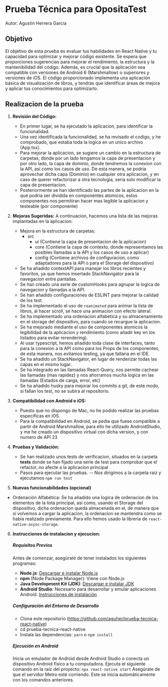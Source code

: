 # Prueba Técnica para OpositaTest

Autor: Agustin Herrera Garcia

## Objetivo

El objetivo de esta prueba es evaluar tus habilidades en React Native y tu capacidad para optimizar y mejorar código existente. Se espera que proporciones sugerencias para mejorar el rendimiento, la estructura y la mantenibilidad del código. Además, es crucial que la aplicación sea compatible con versiones de Android 6 (Marshmallow) o superiores y versiones de iOS. El código proporcionado implementa una aplicación básica de visualización de libros, y tendrás que identificar áreas de mejora y aplicar tus conocimientos para optimizarlo.

## Realizacion de la prueba

1. **Revisión del Código:**

   - En primer lugar, se ha ejecutado la aplicacion, para identificar la funcionalidad.
   - Una vez identificada la funcionalidad, se ha revisado el codigo, y he comprobado, que estaba toda la logica en un unico archivo (App.tsx).
   - Para mejorar la aplicacion, se sugiere un cambio en la estructura de carpetas, donde por un lado tengamos la capa de presentacion y por otro lado, la capa de dominio, donde tendremos la conexion con la API, asi como los casos de uso. De esta manera, se podria aprovechar dicha capa (Dominio) en cualquier otra aplicacion, y en caso de querer refactorizar a otra tecnologia, seria solo modificar la capa de presentacion.
   - Posteriormente se han identificado las partes de la aplicacion en la que podria ser dividida en componentes atomicos, estos componentes nos permitiran hacer mas legible la aplicacion y testeable (por componente)

2. **Mejoras Sugeridas:**
   A continuacion, hacemos una lista de las mejoras implantadas en la aplicacion:

   - Mejora en la estructura de carpetas:
     - src
       - ui (Contiene la capa de presentacion de la aplicacion)
       - core (Contiene la capa de contexto, donde representamos las posibles llamadas a la API y los casos de uso a aplicar)
       - config (Contiene archivos de configuracion, como adaptadores para la API o para el Storage del dispositivo)
   - Se ha añadido contextAPI para manejar los libros recientes y favoritos, ya que hemos insertado StackNavigator para la navegacion entre pantallas.
   - Se han creado una serie de customHooks para agrupar la logica de navegacion y llamadas a la API.
   - Se han añadido configuraciones de ESLINT para mejorar la calidad de los test.
   - Se ha implementado el uso de `reanimated` para animar la lista de libros, al hacer scroll, se hace una animacion con efecto lateral.
   - Se ha implementado una ordenacion alfabetica y su almacenamiento en el storage del dispositivo, para cuando se recargue la aplicacion.
   - Se ha mejorado mediante el uso de componentes atomicos la legibilidad de la aplicacion y rendimiento (como añadir key en los listados para evitar rerendering).
   - Al usar typescript, hemos añadido toda clase de interfaces, tanto para la conexion a la API como para los Props de los componentes, de esta manera, nos evitamos testing, ya que fallaria en el IDE.
   - Se ha añadido un StackNavigator, en lugar de renderizar todas las capas en el mismo lugar.
   - Se ha integrado en las llamadas React-Query, nos permite cachear las llamadas (mas rapidez) y nos ahorramos mucha logica en las llamadas (Estados de carga, error, etc)
   - Se ha añadido husky para mejorar los commits a git, de este modo, si fallan los test, no se subira al repositorio.

3. **Compatibilidad con Android e iOS:**

   - Puesto que no dispongo de Mac, no he podido realizar las pruebas especificas en iOS.
   - Para la compatibilidad en Android, se pedia que fuese compatible a partir de Android Marshmallow, para ello he utilizado AndroidStudio, y me he creado un dispositivo virtual con dicha version, y con numero de API 23

4. **Pruebas y Validación:**

   - Se han realizado unos tests de verificacion, situados en la carpeta **tests** donde se han fijado una serie de test para comprobar que el refactor, no afecte a la aplicacion principal
   - Pasos para ejecutar las pruebas.
     -- Nos dirigimos a la carpeta raiz y ejecutamos
     `npm run test`

5. **Nuevas funcionabilidades (opcional)**

- Ordenación Alfabética: Se ha añadido una logica de ordenacion de los elementos de la lista principal, asi como, usando el Storage del dispositivo, dicha ordenacion queda almacenada en el, de manera que si volvemos a cargar la aplicacion, la ordenacion se mantendra como se habia realizado previamente. Para ello hemos usado la libreria de `react-native-async-storage`.

6. **Instrucciones de instalacion y ejecucion:**

   ##### Requisitos Previos

   Antes de comenzar, asegúrate de tener instalados los siguientes programas:

   - **Node.js**: [Descargar e instalar Node.js](https://nodejs.org/)
   - **npm** (Node Package Manager): Viene con Node.js
   - **Java Development Kit (JDK)**: [Descargar e instalar JDK](https://www.oracle.com/java/technologies/javase-jdk11-downloads.html)
   - **Android Studio**: Necesario para desarrollar y emular aplicaciones Android. [Instrucciones de instalación](https://developer.android.com/studio)

   ##### Configuración del Entorno de Desarrollo

   - Clona este repositorio (https://github.com/aguher/prueba-tecnica-react-native)
   - cd prueba-tecnica-react-native
   - Instala las dependencias: `yarn` o `npm install`

   ##### Ejecución en Android

   Inicia un emulador de Android desde Android Studio o conecta un dispositivo Android físico a tu computadora.
   Ejecuta el siguiente comando en la raíz del proyecto: `npx react-native start`
   Asegúrate de que el servidor Metro esté corriendo. Este se inicia automáticamente con los comandos anteriores.
